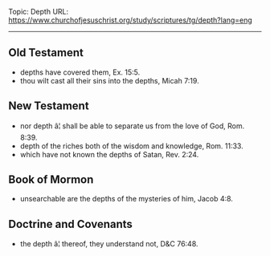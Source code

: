 Topic: Depth
URL: https://www.churchofjesuschrist.org/study/scriptures/tg/depth?lang=eng

---

## Old Testament

- depths have covered them, Ex. 15:5.
- thou wilt cast all their sins into the depths, Micah 7:19.

## New Testament

- nor depth â¦ shall be able to separate us from the love of God, Rom. 8:39.
- depth of the riches both of the wisdom and knowledge, Rom. 11:33.
- which have not known the depths of Satan, Rev. 2:24.

## Book of Mormon

- unsearchable are the depths of the mysteries of him, Jacob 4:8.

## Doctrine and Covenants

- the depth â¦ thereof, they understand not, D&C 76:48.

